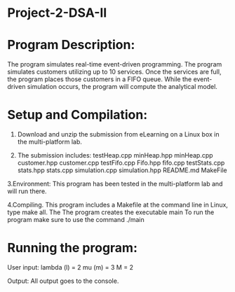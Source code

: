 # Project-2-DSA-II
# Program Description:
The program simulates real-time event-driven programming. The program simulates customers utilizing up to 10 services. Once the services are full, the program places those customers in a FIFO queue. While the event-driven simulation occurs, the program will compute the analytical model. 

# Setup and Compilation:
1. Download and unzip the submission from eLearning on a Linux box in the multi-platform lab.

2. The submission includes:
testHeap.cpp
minHeap.hpp
minHeap.cpp
customer.hpp
customer.cpp
testFifo.cpp
Fifo.hpp
fifo.cpp
testStats.cpp
stats.hpp
stats.cpp
simulation.cpp
simulation.hpp
README.md
MakeFile

3.Environment: This program has been tested in the multi-platform lab and will run there.

4.Compiling. This program includes a Makefile at the command line in Linux, type make all. The
The program creates the executable main To run the program make sure to use the command 
./main

# Running the program:
User input: 
lambda (l) = 2
mu (m) = 3
M = 2

Output: All output goes to the console.


